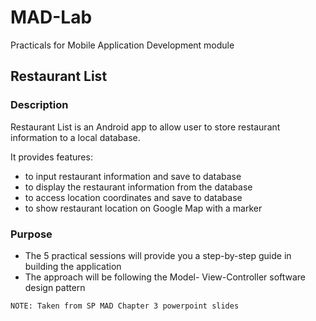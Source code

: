 # MAD-Lab
Practicals for Mobile Application Development module

## Restaurant List
### Description
Restaurant List is an Android app to allow
user to store restaurant information to a
local database. 

It provides features:
- to input restaurant information and save to database
- to display the restaurant information from the database
- to access location coordinates and save to database
- to show restaurant location on Google Map with a
marker

### Purpose
* The 5 practical sessions will provide you a
step-by-step guide in building the application
* The approach will be following the Model-
View-Controller software design pattern

```
NOTE: Taken from SP MAD Chapter 3 powerpoint slides
```
